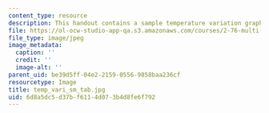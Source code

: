 ```yaml
---
content_type: resource
description: This handout contains a sample temperature variation graph.
file: https://ol-ocw-studio-app-qa.s3.amazonaws.com/courses/2-76-multi-scale-system-design-fall-2004/6d8a5dc5d37bf6114d073b4d8fe6f792_temp_vari_sm_tab.jpg
file_type: image/jpeg
image_metadata:
  caption: ''
  credit: ''
  image-alt: ''
parent_uid: be39d5ff-04e2-2159-0556-9858baa236cf
resourcetype: Image
title: temp_vari_sm_tab.jpg
uid: 6d8a5dc5-d37b-f611-4d07-3b4d8fe6f792
---
```

